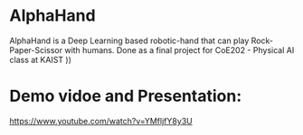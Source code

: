# AlphaHand
AlphaHand is a Deep Learning based robotic-hand that can play Rock-Paper-Scissor with humans. Done as a final project for CoE202 - Physical AI class at KAIST )) 

# Demo vidoe and Presentation: 
https://www.youtube.com/watch?v=YMfljfY8y3U

